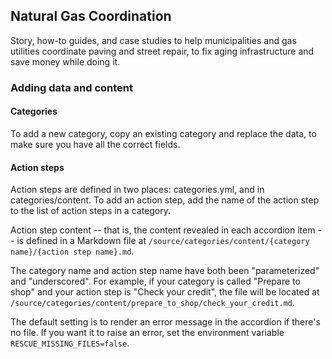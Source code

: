 ## Natural Gas Coordination

Story, how-to guides, and case studies to help municipalities and gas utilities coordinate paving and street repair, to fix aging infrastructure and save money while doing it.



### Adding data and content

#### Categories

To add a new category, copy an existing category and replace the data, to make sure you have all the correct fields.

#### Action steps

Action steps are defined in two places: categories.yml, and in categories/content. To add an action step, add the name of the action step to the list of action steps in a category.

Action step content -- that is, the content revealed in each accordion item -- is defined in a Markdown file at `/source/categories/content/{category name}/{action step name}.md`.

The category name and action step name have both been "parameterized" and "underscored". For example, if your category is called "Prepare to shop" and your action step is "Check your credit", the file will be located at `/source/categories/content/prepare_to_shop/check_your_credit.md`.

The default setting is to render an error message in the accordion if there's no file. If you want it to raise an error, set the environment variable `RESCUE_MISSING_FILES=false`.
